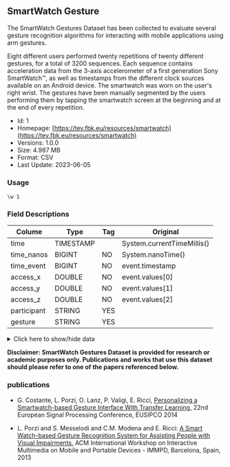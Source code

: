 ## SmartWatch Gesture

The SmartWatch Gestures Dataset has been collected to evaluate several gesture recognition algorithms for interacting with mobile applications using arm gestures.

Eight different users performed twenty repetitions of twenty different gestures, for a total of 3200 sequences. Each sequence contains acceleration data from the 3-axis accelerometer of a first generation Sony SmartWatch™, as well as timestamps from the different clock sources available on an Android device. The smartwatch was worn on the user's right wrist. The gestures have been manually segmented by the users performing them by tapping the smartwatch screen at the beginning and at the end of every repetition.

- Id: 1
- Homepage: [https://tev.fbk.eu/resources/smartwatch](https://tev.fbk.eu/resources/smartwatch)
- Versions: 1.0.0
- Size: 4.987 MB
- Format: CSV
- Last Update: 2023-06-05

### Usage

```
\w 1
```

### Field Descriptions

| Colume      | Type      | Tag  | Original                   |
| ----------- | --------- | ---- | -------------------------- |
| time        | TIMESTAMP |      | System.currentTimeMillis() |
| time_nanos  | BIGINT    | NO   | System.nanoTime()          |
| time_event  | BIGINT    | NO   | event.timestamp            |
| access_x    | DOUBLE    | NO   | event.values[0]            |
| access_y    | DOUBLE    | NO   | event.values[1]            |
| access_z    | DOUBLE    | NO   | event.values[2]            |
| participant | STRING    | YES  |                            |
| gesture     | STRING    | YES  |                            |

<details>
  <summary>Click here to show/hide data</summary>

| time          | time_nanos     | time_event    | accel_x  | accel_y   | accel_z   | participant | gesture |
| ------------- | -------------- | ------------- | -------- | --------- | --------- | ----------- | ------- |
| 1384186054309 | 78952598976553 | 1452892000000 | 1.532289 | -0.919373 | 10.113108 | U01         | 01      |
|               |                |               |          |           |           |             |         |
|               |                |               |          |           |           |             |         |
|               |                |               |          |           |           |             |         |
|               |                |               |          |           |           |             |         |
|               |                |               |          |           |           |             |         |
|               |                |               |          |           |           |             |         |
|               |                |               |          |           |           |             |         |
|               |                |               |          |           |           |             |         |
|               |                |               |          |           |           |             |         |

</details>

**Disclaimer: SmartWatch Gestures Dataset is provided for research or academic purposes only. Publications and works that use this dataset should please refer to one of the papers referenced below.**

### publications

- G. Costante, L. Porzi, O. Lanz, P. Valigi, E. Ricci, [Personalizing a Smartwatch-based Gesture Interface With Transfer Learning,](http://www.eurasip.org/Proceedings/Eusipco/Eusipco2014/HTML/papers/1569922319.pdf) 22nd European Signal Processing Conference, EUSIPCO 2014

- L. Porzi and S. Messelodi and C.M. Modena and E. Ricci: [A Smart Watch-based Gesture Recognition System for Assisting People with Visual Impairments.](https://dl.acm.org/doi/10.1145/2505483.2505487) ACM International Workshop on Interactive Multimedia on Mobile and Portable Devices  - IMMPD, Barcelona, Spain, 2013

